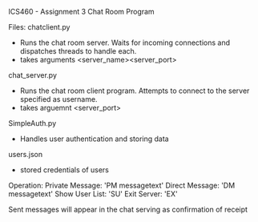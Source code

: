 ICS460 - Assignment 3
Chat Room Program

Files:
chatclient.py
 - Runs the chat room server. Waits for incoming connections and dispatches threads to handle each. 
 - takes arguments <server_name><server_port><username> 

chat_server.py 
 - Runs the chat room client program. Attempts to connect to the server specified as username. 
 - takes arguemnt <server_port>

SimpleAuth.py
 - Handles user authentication and storing data

users.json
 - stored credentials of users


Operation:
Private Message: 'PM messagetext'
Direct Message:  'DM <username> messagetext'
Show User List:  'SU'
Exit Server:     'EX'

Sent messages will appear in the chat serving as confirmation of receipt